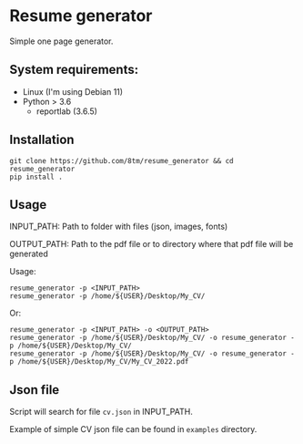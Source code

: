# Resume generator

Simple one page generator.

## System requirements:
 - Linux (I'm using Debian 11)
 - Python > 3.6
   - reportlab (3.6.5)


## Installation 

    git clone https://github.com/8tm/resume_generator && cd resume_generator
    pip install .
   
## Usage

INPUT_PATH: Path to folder with files (json, images, fonts)

OUTPUT_PATH: Path to the pdf file or to directory where that pdf file will be generated

Usage:

    resume_generator -p <INPUT_PATH>
    resume_generator -p /home/${USER}/Desktop/My_CV/

Or:
   
    resume_generator -p <INPUT_PATH> -o <OUTPUT_PATH>
    resume_generator -p /home/${USER}/Desktop/My_CV/ -o resume_generator -p /home/${USER}/Desktop/My_CV/
    resume_generator -p /home/${USER}/Desktop/My_CV/ -o resume_generator -p /home/${USER}/Desktop/My_CV/My_CV_2022.pdf
   
## Json file

Script will search for file `cv.json` in INPUT_PATH.

Example of simple CV json file can be found in `examples` directory. 
